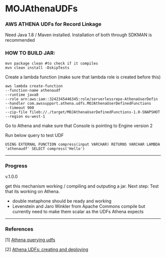 # MOJAthenaUDFs
### AWS ATHENA UDFs for Record Linkage

Need Java 1.8 / Maven installed. Installation of both through SDKMAN is recommended



### HOW TO BUILD JAR:


    mvn package clean #to check if it compiles
    mvn clean install -DskipTests

Create a lambda function (make sure that lambda role is created before this)

    aws lambda create-function
    --function-name athenaudf
    --runtime java8
    --role arn:aws:iam::3242345446345:role/serverlessrepo-AthenaUserDefin
    --handler com.awssupport.athena.udfs.MOJAthenaUserDefinedFunctions
    --timeout 900
    --zip-file fileb://./target/MOJAthenaUserDefinedFunctions-1.0-SNAPSHOT --region eu-west-1

Go to Athena and make sure that Console is pointing to Engine version 2

Run below query to test UDF

`USING EXTERNAL FUNCTION compress(input VARCHAR) RETURNS VARCHAR LAMBDA 'athenaudf' SELECT compress('Hello')`

---
### Progress

v.1.0.0

get this mechanism working / compiling and outputing a jar. 
Next step: Test that its working on Athena.

- double metaphone should be ready and working
- Levenstein and Jaro Winkler from Apache Commons compile but currently need to make them scalar as the UDFs Athena expects



---
### References

[1] [Athena querying udfs](https://docs.aws.amazon.com/athena/latest/ug/querying-udf.html)

[2] [Athena UDFs: creating and deploying](https://docs.aws.amazon.com/athena/latest/ug/querying-udf.html#udf-creating-and-deploying)

